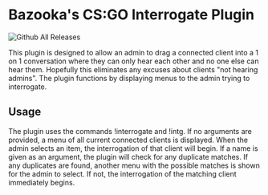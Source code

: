 # Bazooka's CS:GO Interrogate Plugin
![Github All Releases](https://img.shields.io/github/downloads/bazooka-codes/csgo-interrogate-plugin/total)

This plugin is designed to allow an admin to drag a connected client into a 1 on 1 conversation where they can only hear each other and no one else can hear them. Hopefully this eliminates any excuses about clients "not hearing admins". The plugin functions by displaying menus to the admin trying to interrogate.

## Usage
The plugin uses the commands !interrogate and !intg.
If no arguments are provided, a menu of all current connected clients is displayed. When the admin selects an item, the interrogation of that client will begin.
If a name is given as an argument, the plugin will check for any duplicate matches. If any duplicates are found, another menu with the possible matches is shown for the admin to select. If not, the interrogation of the matching client immediately begins.
